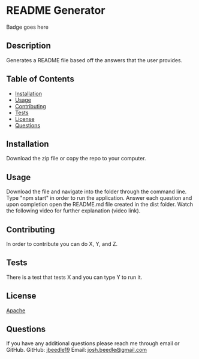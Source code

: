 # README Generator
Badge goes here

## Description
Generates a README file based off the answers that the user provides.

## Table of Contents
* [Installation](#installation)
* [Usage](#usage)
* [Contributing](#contributing)
* [Tests](#tests)
* [License](#license)
* [Questions](#questions)

## Installation
Download the zip file or copy the repo to your computer.

## Usage
Download the file and navigate into the folder through the command line. Type "npm start" in order to run the application. Answer each question and upon completion open the README.md file created in the dist folder. Watch the following video for further explanation (video link).

## Contributing
In order to contribute you can do X, Y, and Z.

## Tests
There is a test that tests X and you can type Y to run it.

## License
[Apache](LICENSE)

## Questions
If you have any additional questions please reach me through email or GitHub.
GitHub: [jbeedle19](https://github.com/jbeedle19)
Email: [josh.beedle@gmail.com](mailto:josh.beedle@gmail.com)
